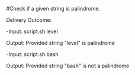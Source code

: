 #Check if a given string is palindrome.

Delivery Outcome:

-Input: script.sh level

 Output: Provided string "level" is palindrome

-Input: script.sh bash

 Output: Provided string "bash" is not a palindrome